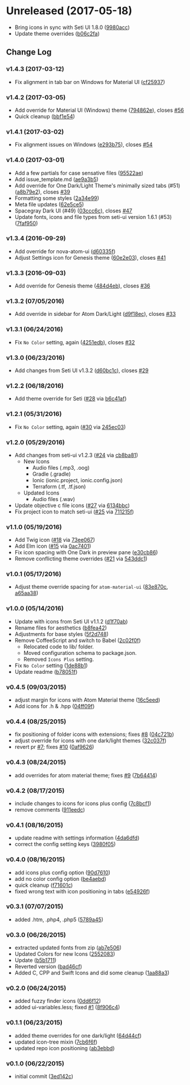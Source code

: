 <a name="Unreleased"></a>
# Unreleased (2017-05-18)

* Bring icons in sync with Seti UI 1.8.0 ([9980acc](https://github.com/wyze/atom-seti-icons/commit/9980acc))
* Update theme overrides ([b06c2fa](https://github.com/wyze/atom-seti-icons/commit/b06c2fa))



## Change Log

### v1.4.3 (2017-03-12)

- Fix alignment in tab bar on Windows for Material UI ([cf25937](https://github.com/wyze/atom-seti-icons/commit/cf25937))

### v1.4.2 (2017-03-05)

- Add override for Material UI (Windows) theme ([794862e](https://github.com/wyze/atom-seti-icons/commit/794862e)), closes [#56](https://github.com/wyze/atom-seti-icons/issues/56)
- Quick cleanup ([bbf1e54](https://github.com/wyze/atom-seti-icons/commit/bbf1e54))

### v1.4.1 (2017-03-02)

- Fix alignment issues on Windows ([e293b75](https://github.com/wyze/atom-seti-icons/commit/e293b75)), closes [#54](https://github.com/wyze/atom-seti-icons/issues/54)

### v1.4.0 (2017-03-01)

- Add a few partials for case sensative files ([95522ae](https://github.com/wyze/atom-seti-icons/commit/95522ae))
- Add issue_template.md ([ae9a3b5](https://github.com/wyze/atom-seti-icons/commit/ae9a3b5))
- Add override for One Dark/Light Theme's minimally sized tabs (#51) ([a8b79e2](https://github.com/wyze/atom-seti-icons/commit/a8b79e2)), closes [#39](https://github.com/wyze/atom-seti-icons/issues/39)
- Formatting some styles ([2a34e99](https://github.com/wyze/atom-seti-icons/commit/2a34e99))
- Meta file updates ([62e5ce5](https://github.com/wyze/atom-seti-icons/commit/62e5ce5))
- Spacegray Dark UI (#49) ([03ccc6c](https://github.com/wyze/atom-seti-icons/commit/03ccc6c)), closes [#47](https://github.com/wyze/atom-seti-icons/issues/47)
- Update fonts, icons and file types from seti-ui version 1.6.1 (#53) ([7faf950](https://github.com/wyze/atom-seti-icons/commit/7faf950))

### v1.3.4 (2016-09-29)

- Add override for nova-atom-ui ([d60335f](https://github.com/wyze/atom-seti-icons/commit/d60335f))
- Adjust Settings icon for Genesis theme ([60e2e03](https://github.com/wyze/atom-seti-icons/commit/60e2e03)), closes [#41](https://github.com/wyze/atom-seti-icons/issues/41)

### v1.3.3 (2016-09-03)
- Add override for Genesis theme ([484d4eb](https://github.com/wyze/atom-seti-icons/commit/484d4eb)), closes [#36](https://github.com/wyze/atom-seti-icons/issues/36)

### v1.3.2 (07/05/2016)
- Add override in sidebar for Atom Dark/Light ([d9f18ec](https://github.com/wyze/atom-seti-icons/commit/d9f18ec)), closes [#33](https://github.com/wyze/atom-seti-icons/issues/33)

### v1.3.1 (06/24/2016)
- Fix `No Color` setting, again ([4251edb](https://github.com/wyze/atom-seti-icons/commit/4251edb)), closes [#32](https://github.com/wyze/atom-seti-icons/issues/32)

### v1.3.0 (06/23/2016)
- Add changes from Seti UI v1.3.2 ([d60bc1c](https://github.com/wyze/atom-seti-icons/commit/d60bc1c)), closes [#29](https://github.com/wyze/atom-seti-icons/issues/29)

### v1.2.2 (06/18/2016)
- Add theme override for Seti ([#28](https://github.com/wyze/atom-seti-icons/issues/28) via [b6c41af](https://github.com/wyze/atom-seti-icons/commit/b6c41af9bed2590227f0828daa394a203c0c52ca))

### v1.2.1 (05/31/2016)
- Fix `No Color` setting, again ([#30](https://github.com/wyze/atom-seti-icons/issues/30) via [245ec03](https://github.com/wyze/atom-seti-icons/commit/245ec03d239738cd5ce9a22308576a7113fc7d57))

### v1.2.0 (05/29/2016)
- Add changes from seti-ui v1.2.3 ([#24](https://github.com/wyze/atom-seti-icons/issues/24) via [cb8ba81](https://github.com/wyze/atom-seti-icons/commit/cb8ba819ecd9c4b9cf458e0576b0259453f5468a))
  - New Icons
    - Audio files (.mp3, .oog)
    - Gradle (.gradle)
    - Ionic (ionic.project, ionic.config.json)
    - Terraform (.tf, .tf.json)
  - Updated Icons
    - Audio files (.wav)
- Update objective c file icons ([#27](https://github.com/wyze/atom-seti-icons/pull/27) via [6134bbc](https://github.com/wyze/atom-seti-icons/commit/6134bbc2edfbeba68aece38dc8e122b9da82ef70))
- Fix project icon to match seti-ui ([#25](https://github.com/wyze/atom-seti-icons/issues/25) via [711215f](https://github.com/wyze/atom-seti-icons/commit/711215fdf3ca5c570c36c992448230cfe908eefa))

### v1.1.0 (05/19/2016)
- Add Twig icon ([#18](https://github.com/wyze/atom-seti-icons/issues/18) via [73ee067](https://github.com/wyze/atom-seti-icons/commit/73ee0679421a8553626a010f2b25b952ffeae774))
- Add Elm icon ([#15](https://github.com/wyze/atom-seti-icons/issues/15) via [0ac7401](https://github.com/wyze/atom-seti-icons/commit/0ac74018bd0627f12db135107c3367a8f5a29b17))
- Fix icon spacing with One Dark in preview pane ([e30cb86]())
- Remove conflicting theme overrides ([#21](https://github.com/wyze/atom-seti-icons/issues/21) via [543ddc1](https://github.com/wyze/atom-seti-icons/commit/543ddc193c537911b30ce5ce8a6d512253f575df))

### v1.0.1 (05/17/2016)
- Adjust theme override spacing for `atom-material-ui` ([83e870c](https://github.com/wyze/atom-seti-icons/commit/83e870cf58473f53db16cc44a3080d75603e3b2b), [a65aa38](https://github.com/wyze/atom-seti-icons/commit/a65aa38c424ac4b3102ec7eb6a5e141eaa740aa9))

### v1.0.0 (05/14/2016)
- Update with icons from Seti UI v1.1.2 ([d1f70ab](https://github.com/wyze/atom-seti-icons/commit/d1f70abce06b5c9e78e5a35d155865936642c2d4))
- Rename files for aesthetics ([b8fea42](https://github.com/wyze/atom-seti-icons/commit/b8fea4211ee1307e46d526dde3963af0e41fb30a))
- Adjustments for base styles ([5f2d748](https://github.com/wyze/atom-seti-icons/commit/5f2d7487571ae7ae3341dc72e613dde77bfe8d6b))
- Remove CoffeeScript and switch to Babel ([2c02f0f](https://github.com/wyze/atom-seti-icons/commit/2c02f0f8195626abf7fc5f8ca165a093ffd23d89))
  - Relocated code to lib/ folder.
  - Moved configuration schema to package.json.
  - Removed `Icons Plus` setting.
- Fix `No Color` setting ([1de88b1](https://github.com/wyze/atom-seti-icons/commit/1de88b144c2f1881ee92d43df6056bddf1a4b171))
- Update readme ([b78051f](https://github.com/wyze/atom-seti-icons/commit/b78051f065479aa506f9d063c8560a34358e76ab))

### v0.4.5 (09/03/2015)
- adjust margin for icons with Atom Material theme ([16c5eed](https://github.com/wyze/atom-seti-icons/commit/16c5eedd3691c27f07f056b00afba72d755c4261))
- Add icons for .h & .hpp ([04ff09f](https://github.com/wyze/atom-seti-icons/commit/04ff09fc70ab563910b7cdaedc68e4c72da98e9b))

### v0.4.4 (08/25/2015)
- fix positioning of folder icons with extensions; fixes [#8](https://github.com/wyze/atom-seti-icons/pull/8) ([04c721b](https://github.com/wyze/atom-seti-icons/commit/04c721ba8955d40d42eb490c14ec90a3ef2ce786))
- adjust override for icons with one dark/light themes ([32c037f](https://github.com/wyze/atom-seti-icons/commit/32c037fa94df3abf9af5f02514136f1690dc4bfe))
- revert pr [#7](https://github.com/wyze/atom-seti-icons/pull/7); fixes [#10](https://github.com/wyze/atom-seti-icons/pull/10) ([0af9626](https://github.com/wyze/atom-seti-icons/commit/0af96267e9c1ad8112fefbef2af67460d1c159f5))

### v0.4.3 (08/24/2015)
- add overrides for atom material theme; fixes [#9](https://github.com/wyze/atom-seti-icons/pull/9) ([7b64414](https://github.com/wyze/atom-seti-icons/commit/7b64414d42431fe132515ef000d9950c2aec6714))

### v0.4.2 (08/17/2015)
- include changes to icons for icons plus config ([7c8bcf1](https://github.com/wyze/atom-seti-icons/commit/7c8bcf1dcf79b837887b274594a9b3b24488980c))
- remove comments ([911eedc](https://github.com/wyze/atom-seti-icons/commit/911eedca717e9885d62a9eb594483c0a5c44891c))

### v0.4.1 (08/16/2015)
- update readme with settings information ([4da6dfd](https://github.com/wyze/atom-seti-icons/commit/4da6dfd885bf8d9c747737a43a9fc1f4fb306708))
- correct the config setting keys ([3980f05](https://github.com/wyze/atom-seti-icons/commit/3980f05fb56a3093a201bc9548e34a5f68e9edd2))

### v0.4.0 (08/16/2015)
- add icons plus config option ([90d7610](https://github.com/wyze/atom-seti-icons/commit/90d76101c688e648d2daf69940907fbbf17b7005))
- add no color config option ([be4aebd](https://github.com/wyze/atom-seti-icons/commit/be4aebd7490ac2ab1668cc4feea7a514b957fde9))
- quick cleanup ([f71601c](https://github.com/wyze/atom-seti-icons/commit/f71601c97887f2da4906d864282ca41be789996c))
- fixed wrong text with icon positioning in tabs ([e54926f](https://github.com/wyze/atom-seti-icons/commit/e54926fa9ce9bce9fbfd623efc9b4fe8d1413a46))

### v0.3.1 (07/07/2015)
- added .htm, .php4, .php5 ([5789a45](https://github.com/wyze/atom-seti-icons/commit/5789a45a798c293344a851430ccc8b1ea0e64074))

### v0.3.0 (06/26/2015)
- extracted updated fonts from zip ([ab7e506](https://github.com/wyze/atom-seti-icons/commit/ab7e506fae3c31801810a52be4e46e7f047888a9))
- Updated Colors for new Icons ([2552083](https://github.com/wyze/atom-seti-icons/commit/2552083bdca375dddd85d3b4f37c6c479fb5a574))
- Update ([b5b1711](https://github.com/wyze/atom-seti-icons/commit/b5b17115c7e39428a4da2ecc42260887dc03d9b6))
- Reverted version ([bad46cf](https://github.com/wyze/atom-seti-icons/commit/bad46cf787d89a8cc1670135ac05eca2b828a123))
- Added C, CPP and Swift Icons and did some cleanup ([1aa88a3](https://github.com/wyze/atom-seti-icons/commit/1aa88a3f745e1f549af34d675aec92ddff7162ac))

### v0.2.0 (06/24/2015)
- added fuzzy finder icons ([0dd6f12](https://github.com/wyze/atom-seti-icons/commit/0dd6f123b254fd14720f9b5e56825cd41b1f6e38))
- added ui-variables.less; fixed [#1](https://github.com/wyze/atom-seti-icons/pull/1) ([8f906c4](https://github.com/wyze/atom-seti-icons/commit/8f906c414a1757c344839264e130bd42abea07f0))

### v0.1.1 (06/23/2015)
- added theme overrides for one dark/light ([64d44cf](https://github.com/wyze/atom-seti-icons/commit/64d44cfc740e5696cc06c1fb66a5d5b8f2bc9f7b))
- updated icon-tree mixin ([7cb6f6f](https://github.com/wyze/atom-seti-icons/commit/7cb6f6f9fa74f7c313c47fee8bb2f70649d0e992))
- updated repo icon positioning ([ab3ebbd](https://github.com/wyze/atom-seti-icons/commit/ab3ebbd8faf9bbd65ac60767d5ad5213ec61f029))

### v0.1.0 (06/22/2015)
- initial commit ([3ed142c](https://github.com/wyze/atom-seti-icons/commit/3ed142c5f71f9e7806a933d6e940316f5a2f47e7))
